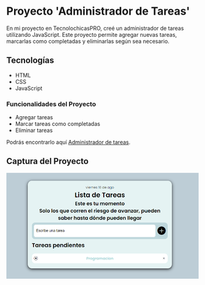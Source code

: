 # Proyecto 'Administrador de Tareas'

En mi proyecto en TecnolochicasPRO, creé un administrador de tareas utilizando JavaScript. 
Este proyecto permite agregar nuevas tareas, marcarlas como completadas y eliminarlas según sea necesario.

## Tecnologías 
* HTML
* CSS
* JavaScript

### Funcionalidades del Proyecto
* Agregar tareas
* Marcar tareas como completadas
* Eliminar tareas

Podrás encontrarlo aquí [Administrador de tareas](https://tareas-pendientes-alpha.vercel.app/).

## Captura del Proyecto
![Captura del proyecto](/images/captura.png)
